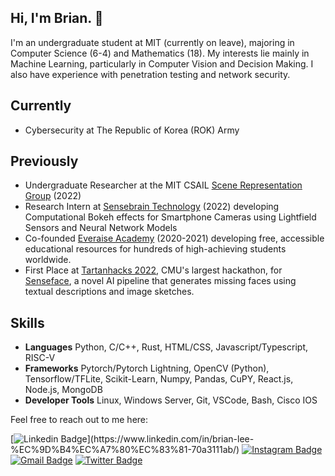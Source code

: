 ## Hi, I'm Brian. 👋

I'm an undergraduate student at MIT (currently on leave), majoring in Computer Science (6-4) and Mathematics (18). My interests lie mainly in Machine Learning, particularly in Computer Vision and Decision Making. I also have experience with penetration testing and network security. 

## Currently
* Cybersecurity at The Republic of Korea (ROK) Army

## Previously
* Undergraduate Researcher at the MIT CSAIL [Scene Representation Group](https://www.scenerepresentations.org/) (2022)
* Research Intern at [Sensebrain Technology](https://www.sensebrain.ai/) (2022) developing Computational Bokeh effects for Smartphone Cameras using Lightfield Sensors and Neural Network Models
* Co-founded [Everaise Academy](https://www.everaise.org/) (2020-2021) developing free, accessible educational resources for hundreds of high-achieving students worldwide.
* First Place at [Tartanhacks 2022](https://www.tartanhacks.com/), CMU's largest hackathon, for [Senseface](https://github.com/gtangg12/SenseFace), a novel AI pipeline that generates missing faces using textual descriptions and image sketches.

## Skills
* **Languages** Python, C/C++, Rust, HTML/CSS, Javascript/Typescript, RISC-V
* **Frameworks** Pytorch/Pytorch Lightning, OpenCV (Python), Tensorflow/TFLite, Scikit-Learn, Numpy, Pandas, CuPY, React.js, Node.js, MongoDB
* **Developer Tools** Linux, Windows Server, Git, VSCode, Bash, Cisco IOS

Feel free to reach out to me here:

[![Linkedin Badge](https://img.shields.io/badge/-brianjsl-blue?style=flat-square&logo=Linkedin&logoColor=white&link=[https://www.linkedin.com/in/anirudhemmadi/](https://www.linkedin.com/in/brian-lee-%EC%9D%B4%EC%A7%80%EC%83%81-70a3111ab/))](https://www.linkedin.com/in/brian-lee-%EC%9D%B4%EC%A7%80%EC%83%81-70a3111ab/)
[![Instagram Badge](https://img.shields.io/badge/-realquarter-purple?style=flat-square&logo=instagram&logoColor=white&link=https://www.instagram.com/realquarter/)](https://www.instagram.com/realquarter/)
[![Gmail Badge](https://img.shields.io/badge/-brianjsl@mit.edu-c14438?style=flat-square&logo=Gmail&logoColor=white&link=mailto:brianjsl@mit.edu)](mailto:brianjsl@mit.edu)
[![Twitter Badge](https://img.shields.io/badge/brianjsl-1DA1F2?style=flat-square&logo=twitter&logoColor=white)](https://twitter.com/brianjsl)

